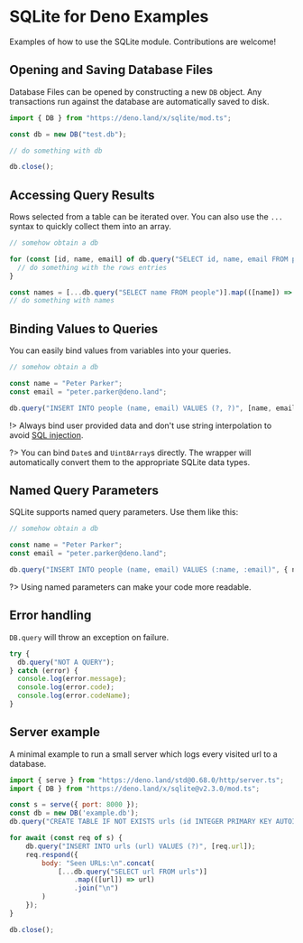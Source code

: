 # SQLite for Deno Examples

Examples of how to use the SQLite module. Contributions are welcome!


## Opening and Saving Database Files

Database Files can be opened by constructing a new `DB` object. Any transactions run against the
database are automatically saved to disk.
```javascript
import { DB } from "https://deno.land/x/sqlite/mod.ts";

const db = new DB("test.db");

// do something with db

db.close();
```


## Accessing Query Results

Rows selected from a table can be iterated over. You can also use the `...` syntax
to quickly collect them into an array.
```javascript
// somehow obtain a db

for (const [id, name, email] of db.query("SELECT id, name, email FROM people")) {
  // do something with the rows entries
}

const names = [...db.query("SELECT name FROM people")].map(([name]) => name);
// do something with names
```


## Binding Values to Queries

You can easily bind values from variables into your queries.
```javascript
// somehow obtain a db

const name = "Peter Parker";
const email = "peter.parker@deno.land";

db.query("INSERT INTO people (name, email) VALUES (?, ?)", [name, email]);
```

!> Always bind user provided data and don't use string interpolation to avoid
[SQL injection](https://en.wikipedia.org/wiki/SQL_injection).

?> You can bind `Date`s and `Uint8Array`s directly. The wrapper will automatically
convert them to the appropriate SQLite data types.


## Named Query Parameters

SQLite supports named query parameters. Use them like this:
```javascript
// somehow obtain a db

const name = "Peter Parker";
const email = "peter.parker@deno.land";

db.query("INSERT INTO people (name, email) VALUES (:name, :email)", { name, email });
```

?> Using named parameters can make your code more readable.


## Error handling

`DB.query` will throw an exception on failure.

```javascript
try {
  db.query("NOT A QUERY");
} catch (error) {
  console.log(error.message);
  console.log(error.code);
  console.log(error.codeName);
}
```

## Server example

A minimal example to run a small server which logs every visited url to a database.

```javascript
import { serve } from "https://deno.land/std@0.68.0/http/server.ts";
import { DB } from "https://deno.land/x/sqlite@v2.3.0/mod.ts";

const s = serve({ port: 8000 });
const db = new DB('example.db');
db.query("CREATE TABLE IF NOT EXISTS urls (id INTEGER PRIMARY KEY AUTOINCREMENT, url TEXT)");

for await (const req of s) {
    db.query("INSERT INTO urls (url) VALUES (?)", [req.url]);
    req.respond({
        body: "Seen URLs:\n".concat(
            [...db.query("SELECT url FROM urls")]
                .map(([url]) => url)
                .join("\n")
        )
    });
}

db.close();
```
